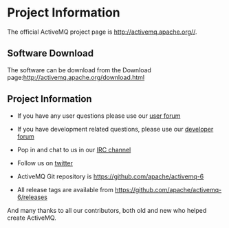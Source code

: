 # Project Information

The official ActiveMQ project page is <http://activemq.apache.org//>.

## Software Download

The software can be download from the Download
page:<http://activemq.apache.org/download.html>

## Project Information

-   If you have any user questions please use our [user
    forum](http://activemq.2283324.n4.nabble.com/ActiveMQ-User-f2341805.html)

-   If you have development related questions, please use our [developer
    forum](http://activemq.2283324.n4.nabble.com/ActiveMQ-Dev-f2368404.html)

-   Pop in and chat to us in our [IRC
    channel](irc://irc.freenode.net:6667/activemq)

-   Follow us on [twitter](https://twitter.com/activemq)

-   ActiveMQ Git repository is <https://github.com/apache/activemq-6>

-   All release tags are available from
    <https://github.com/apache/activemq-6/releases>


And many thanks to all our contributors, both old and new who helped
create ActiveMQ.

